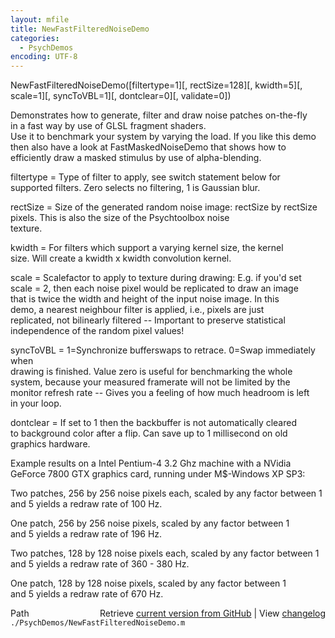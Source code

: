 ```yaml
---
layout: mfile
title: NewFastFilteredNoiseDemo
categories:
  - PsychDemos
encoding: UTF-8
---
```


NewFastFilteredNoiseDemo([filtertype=1][, rectSize=128][, kwidth=5][, scale=1][, syncToVBL=1][, dontclear=0][, validate=0])  

Demonstrates how to generate, filter and draw noise patches on-the-fly  
in a fast way by use of GLSL fragment shaders.  
Use it to benchmark your system by varying the load. If you like this demo  
then also have a look at FastMaskedNoiseDemo that shows how to  
efficiently draw a masked stimulus by use of alpha-blending.  

filtertype = Type of filter to apply, see switch statement below for  
supported filters. Zero selects no filtering, 1 is Gaussian blur.  

rectSize = Size of the generated random noise image: rectSize by rectSize  
           pixels. This is also the size of the Psychtoolbox noise  
           texture.  

kwidth = For filters which support a varying kernel size, the kernel  
size. Will create a kwidth x kwidth convolution kernel.  

scale = Scalefactor to apply to texture during drawing: E.g. if you'd set  
scale = 2, then each noise pixel would be replicated to draw an image  
that is twice the width and height of the input noise image. In this  
demo, a nearest neighbour filter is applied, i.e., pixels are just  
replicated, not bilinearly filtered -- Important to preserve statistical  
independence of the random pixel values!  

syncToVBL = 1=Synchronize bufferswaps to retrace. 0=Swap immediately when  
drawing is finished. Value zero is useful for benchmarking the whole  
system, because your measured framerate will not be limited by the  
monitor refresh rate -- Gives you a feeling of how much headroom is left  
in your loop.  

dontclear = If set to 1 then the backbuffer is not automatically cleared  
to background color after a flip. Can save up to 1 millisecond on old  
graphics hardware.  

Example results on a Intel Pentium-4 3.2 Ghz machine with a NVidia  
GeForce 7800 GTX graphics card, running under M$-Windows XP SP3:  

Two patches, 256 by 256 noise pixels each, scaled by any factor between 1  
and 5 yields a redraw rate of 100 Hz.  

One patch, 256 by 256 noise pixels, scaled by any factor between 1  
and 5 yields a redraw rate of 196 Hz.  

Two patches, 128 by 128 noise pixels each, scaled by any factor between 1  
and 5 yields a redraw rate of 360 - 380 Hz.  

One patch, 128 by 128 noise pixels, scaled by any factor between 1  
and 5 yields a redraw rate of 670 Hz.  


<div class="code_header" style="text-align:right;">
  <span style="float:left;">Path&nbsp;&nbsp;</span> <span class="counter">Retrieve <a href=
  "https://raw.github.com/Psychtoolbox-3/Psychtoolbox-3/beta/./PsychDemos/NewFastFilteredNoiseDemo.m">current version from GitHub</a> | View <a href=
  "https://github.com/Psychtoolbox-3/Psychtoolbox-3/commits/beta/./PsychDemos/NewFastFilteredNoiseDemo.m">changelog</a></span>
</div>
<div class="code">
  <code>./PsychDemos/NewFastFilteredNoiseDemo.m</code>
</div>
